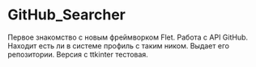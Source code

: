 # GitHub_Searcher
Первое знакомство с новым фреймворком Flet. Работа с API GitHub. Находит есть ли в системе профиль с таким ником. Выдает его репозитории. Версия с ttkinter тестовая.
